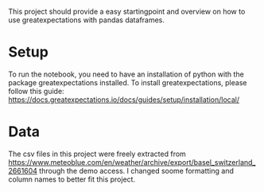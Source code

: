 
This project should provide a easy startingpoint and overview on how to use greatexpectations with pandas dataframes.

# Setup
To run the notebook, you need to have an installation of python with the package greatexpectations installed. To install greatexpectations, please follow this guide: https://docs.greatexpectations.io/docs/guides/setup/installation/local/

# Data
The csv files in this project were freely extracted from https://www.meteoblue.com/en/weather/archive/export/basel_switzerland_2661604 through the demo access. I changed soome formatting and column names to better fit this project.
